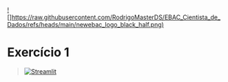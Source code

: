 [![]https://raw.githubusercontent.com/RodrigoMasterDS/EBAC_Cientista_de_Dados/refs/heads/main/newebac_logo_black_half.png)](https://github.com/RodrigoMasterDS/EBAC_Cientista_de_Dados)

# Exercício 1
> [![Streamlit](https://img.shields.io/badge/Streamlit-FF4B4B?logo=Streamlit&logoColor=white)](https://rodrigoe.streamlit.app/)
